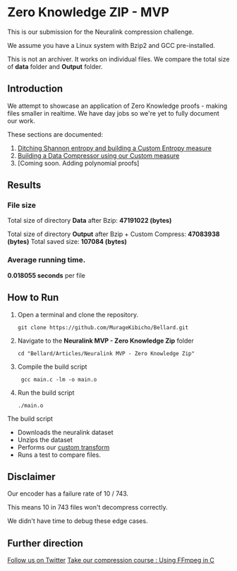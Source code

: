 # Zero Knowledge ZIP - MVP

This is our submission for the Neuralink compression challenge.

We assume you have a Linux system with Bzip2 and GCC pre-installed.

This is not an archiver. It works on individual files.
We compare the total size of **data** folder and **Output** folder.

## Introduction
We attempt to showcase an application of Zero Knowledge proofs -  making files smaller in realtime.
We have day jobs so we're yet to fully document our work.


These sections are documented:
1. [Ditching Shannon entropy and building a Custom Entropy measure](https://kibicho.substack.com/p/the-uniformity-measure?r=2at73k)
2. [Building a Data Compressor using our Custom measure]()
3. [Coming soon. Adding polynomial proofs]

## Results

### File size
Total size of directory **Data** after Bzip:   **47191022 (bytes)**

Total size of directory **Output** after Bzip + Custom Compress:   **47083938 (bytes)**
Total saved  size:     **107084 (bytes)**

### Average running time.
**0.018055 seconds** per file

## How to Run
1. Open a terminal and clone the repository.
   
   ```git clone https://github.com/MurageKibicho/Bellard.git```
2. Navigate to the **Neuralink MVP - Zero Knowledge Zip** folder
   
   ```cd "Bellard/Articles/Neuralink MVP - Zero Knowledge Zip" ```

3. Compile the build script
   
   ``` gcc main.c -lm -o main.o```

4. Run the build script
   
   ```./main.o```

 The build script
   - Downloads the neuralink dataset
   - Unzips the dataset
   - Performs our [custom transform]()
   - Runs a test to compare files.
 
   
## Disclaimer
Our encoder has a failure rate of 10 / 743.

This means 10 in 743 files won't decompress correctly.

We didn't have time to debug these edge cases.

## Further direction
[Follow us on Twitter](https://x.com/murage_kibicho)
[Take our compression course : Using FFmpeg in C](https://www.udemy.com/course/part-1-video-coding-with-ffmpeg-and-c-in-replit-online-ide/)


